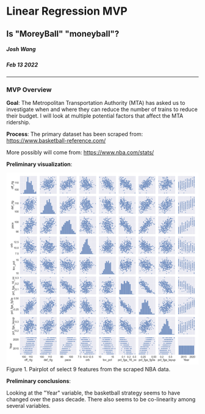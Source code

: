 # Linear Regression MVP
## Is "MoreyBall" "moneyball"?
##### Josh Wang
##### Feb 13 2022


---
### MVP Overview
**Goal**:
The Metropolitan Transportation Authority (MTA) has asked us to investigate when and where they can reduce the number of trains to reduce their budget. I will look at multiple potential factors that affect the MTA ridership.

**Process**:
The primary dataset has been scraped from: https://www.basketball-reference.com/

More possibly will come from: https://www.nba.com/stats/

**Preliminary visualization**:

![Pairplot](MVP_pairplot.png)
Figure 1. Pairplot of select 9 features from the scraped NBA data.


**Preliminary conclusions**:

Looking at the "Year" variable, the basketball strategy seems to have changed over the pass decade. There also seems to be co-linearity among several variables.
